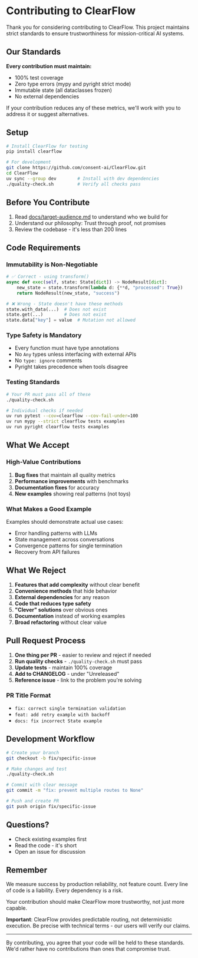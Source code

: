 # Contributing to ClearFlow

Thank you for considering contributing to ClearFlow. This project maintains strict standards to ensure trustworthiness for mission-critical AI systems.

## Our Standards

**Every contribution must maintain:**
- 100% test coverage
- Zero type errors (mypy and pyright strict mode)
- Immutable state (all dataclasses frozen)
- No external dependencies

If your contribution reduces any of these metrics, we'll work with you to address it or suggest alternatives.

## Setup

```bash
# Install ClearFlow for testing
pip install clearflow

# For development
git clone https://github.com/consent-ai/ClearFlow.git
cd ClearFlow
uv sync --group dev        # Install with dev dependencies
./quality-check.sh         # Verify all checks pass
```

## Before You Contribute

1. Read [docs/target-audience.md](docs/target-audience.md) to understand who we build for
2. Understand our philosophy: Trust through proof, not promises
3. Review the codebase - it's less than 200 lines

## Code Requirements

### Immutability is Non-Negotiable

```python
# ✅ Correct - using transform()
async def exec(self, state: State[dict]) -> NodeResult[dict]:
    new_state = state.transform(lambda d: {**d, "processed": True})
    return NodeResult(new_state, "success")

# ❌ Wrong - State doesn't have these methods
state.with_data(...)  # Does not exist
state.get(...)        # Does not exist
state.data["key"] = value  # Mutation not allowed
```

### Type Safety is Mandatory

- Every function must have type annotations
- No `Any` types unless interfacing with external APIs
- No `type: ignore` comments
- Pyright takes precedence when tools disagree

### Testing Standards

```bash
# Your PR must pass all of these
./quality-check.sh

# Individual checks if needed
uv run pytest --cov=clearflow --cov-fail-under=100
uv run mypy --strict clearflow tests examples
uv run pyright clearflow tests examples
```

## What We Accept

### High-Value Contributions

1. **Bug fixes** that maintain all quality metrics
2. **Performance improvements** with benchmarks
3. **Documentation fixes** for accuracy
4. **New examples** showing real patterns (not toys)

### What Makes a Good Example

Examples should demonstrate actual use cases:
- Error handling patterns with LLMs
- State management across conversations  
- Convergence patterns for single termination
- Recovery from API failures

## What We Reject

1. **Features that add complexity** without clear benefit
2. **Convenience methods** that hide behavior
3. **External dependencies** for any reason
4. **Code that reduces type safety** 
5. **"Clever" solutions** over obvious ones
6. **Documentation** instead of working examples
7. **Broad refactoring** without clear value

## Pull Request Process

1. **One thing per PR** - easier to review and reject if needed
2. **Run quality checks** - `./quality-check.sh` must pass
3. **Update tests** - maintain 100% coverage
4. **Add to CHANGELOG** - under "Unreleased"
5. **Reference issue** - link to the problem you're solving

### PR Title Format
- `fix: correct single termination validation`
- `feat: add retry example with backoff`
- `docs: fix incorrect State example`

## Development Workflow

```bash
# Create your branch
git checkout -b fix/specific-issue

# Make changes and test
./quality-check.sh

# Commit with clear message
git commit -m "fix: prevent multiple routes to None"

# Push and create PR
git push origin fix/specific-issue
```

## Questions?

- Check existing examples first
- Read the code - it's short
- Open an issue for discussion

## Remember

We measure success by production reliability, not feature count. Every line of code is a liability. Every dependency is a risk. 

Your contribution should make ClearFlow more trustworthy, not just more capable.

**Important**: ClearFlow provides predictable routing, not deterministic execution. Be precise with technical terms - our users will verify our claims.

---

By contributing, you agree that your code will be held to these standards. We'd rather have no contributions than ones that compromise trust.